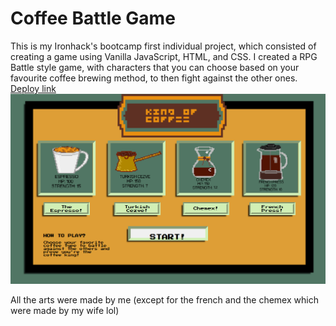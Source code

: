 ﻿# Coffee Battle Game

This is my Ironhack's bootcamp first individual project, which consisted of creating a game using Vanilla JavaScript, HTML, and CSS. I created a RPG Battle style game, with characters that you can choose based on your favourite coffee brewing method, to then fight against the other ones.
[Deploy link](https://ykztenoks.github.io/coffee-battle-game/)
![homescreen](https://github.com/ykztenoks/coffee-battle-game/blob/main/images/screenhome.PNG?raw=true)

All the arts were made by me (except for the french and the chemex which were made by my wife lol)
